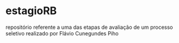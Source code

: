 # estagioRB
 repositório referente a uma das etapas de avaliação de um processo seletivo realizado por Flávio Cunegundes Piho
